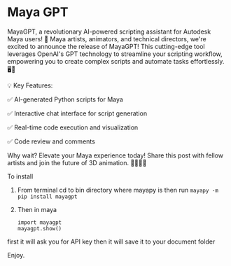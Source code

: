 # Maya GPT

MayaGPT, a revolutionary AI-powered scripting assistant for Autodesk Maya users! 🎉
Maya artists, animators, and technical directors, we're excited to announce the release of MayaGPT! This cutting-edge tool leverages OpenAI's GPT technology to streamline your scripting workflow, empowering you to create complex scripts and automate tasks effortlessly. 🖥️🎨

💡 Key Features: 

✅ AI-generated Python scripts for Maya

✅ Interactive chat interface for script generation 

✅ Real-time code execution and visualization

✅ Code review and comments 

Why wait? Elevate your Maya experience today! Share this post with fellow artists and join the future of 3D animation. 👩‍💻👨‍💻

To install 


1. From terminal cd to bin directory where mayapy is then run
```mayapy -m pip install mayagpt```

2. Then in maya
    ```
    import mayagpt
    mayagpt.show()
    ```
first it will ask you for API key then it will save it to your document folder 

Enjoy. 